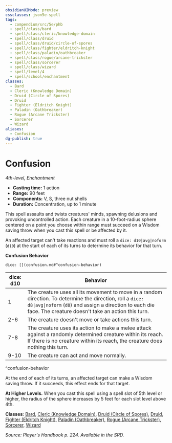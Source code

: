 ```yaml
---
obsidianUIMode: preview
cssclasses: json5e-spell
tags:
  - compendium/src/5e/phb
  - spell/class/bard
  - spell/class/cleric/knowledge-domain
  - spell/class/druid
  - spell/class/druid/circle-of-spores
  - spell/class/fighter/eldritch-knight
  - spell/class/paladin/oathbreaker
  - spell/class/rogue/arcane-trickster
  - spell/class/sorcerer
  - spell/class/wizard
  - spell/level/4
  - spell/school/enchantment
classes:
  - Bard
  - Cleric (Knowledge Domain)
  - Druid (Circle of Spores)
  - Druid
  - Fighter (Eldritch Knight)
  - Paladin (Oathbreaker)
  - Rogue (Arcane Trickster)
  - Sorcerer
  - Wizard
aliases:
  - Confusion
dg-publish: true
---
```

# Confusion
*4th-level, Enchantment*  

- **Casting time:** 1 action
- **Range:** 90 feet
- **Components:** V, S, three nut shells
- **Duration:** Concentration, up to 1 minute

This spell assaults and twists creatures' minds, spawning delusions and provoking uncontrolled action. Each creature in a 10-foot-radius sphere centered on a point you choose within range must succeed on a Wisdom saving throw when you cast this spell or be affected by it.

An affected target can't take reactions and must roll a `dice: d10|avg|noform` (`d10`) at the start of each of its turns to determine its behavior for that turn.

**Confusion Behavior**

`dice: [](confusion.md#^confusion-behavior)`

| dice: d10 | Behavior |
|-----------|----------|
| 1 | The creature uses all its movement to move in a random direction. To determine the direction, roll a `dice: d8\|avg\|noform` (`d8`) and assign a direction to each die face. The creature doesn't take an action this turn. |
| 2-6 | The creature doesn't move or take actions this turn. |
| 7-8 | The creature uses its action to make a melee attack against a randomly determined creature within its reach. If there is no creature within its reach, the creature does nothing this turn. |
| 9-10 | The creature can act and move normally. |
^confusion-behavior

At the end of each of its turns, an affected target can make a Wisdom saving throw. If it succeeds, this effect ends for that target.

**At Higher Levels.** When you cast this spell using a spell slot of 5th level or higher, the radius of the sphere increases by 5 feet for each slot level above 4th.

**Classes**: [Bard](/Admin/CLI/classes/bard.md), [Cleric (Knowledge Domain)](/Admin/CLI/classes/cleric-knowledge-domain.md), [Druid (Circle of Spores)](/Admin/CLI/classes/druid-circle-of-spores-tce.md), [Druid](/Admin/CLI/classes/druid.md), [Fighter (Eldritch Knight)](/Admin/CLI/classes/fighter-eldritch-knight.md), [Paladin (Oathbreaker)](/Admin/CLI/classes/paladin-oathbreaker.md), [Rogue (Arcane Trickster)](/Admin/CLI/classes/rogue-arcane-trickster.md), [Sorcerer](/Admin/CLI/classes/sorcerer.md), [Wizard](/Admin/CLI/classes/wizard.md)

*Source: Player's Handbook p. 224. Available in the SRD.*